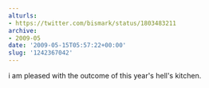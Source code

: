 ```yaml
---
alturls:
- https://twitter.com/bismark/status/1803483211
archive:
- 2009-05
date: '2009-05-15T05:57:22+00:00'
slug: '1242367042'
---
```


i am pleased with the outcome of this year's hell's kitchen.


